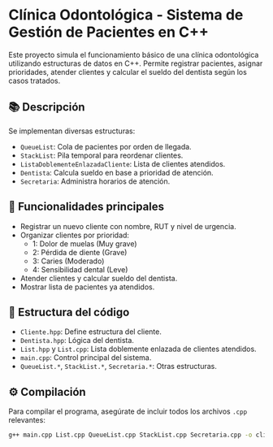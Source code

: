 # Clínica Odontológica - Sistema de Gestión de Pacientes en C++

Este proyecto simula el funcionamiento básico de una clínica odontológica utilizando estructuras de datos en C++. Permite registrar pacientes, asignar prioridades, atender clientes y calcular el sueldo del dentista según los casos tratados.

## 📚 Descripción

Se implementan diversas estructuras:

- `QueueList`: Cola de pacientes por orden de llegada.
- `StackList`: Pila temporal para reordenar clientes.
- `ListaDoblementeEnlazadaCliente`: Lista de clientes atendidos.
- `Dentista`: Calcula sueldo en base a prioridad de atención.
- `Secretaria`: Administra horarios de atención.

## 🏥 Funcionalidades principales

- Registrar un nuevo cliente con nombre, RUT y nivel de urgencia.
- Organizar clientes por prioridad:
  - 1: Dolor de muelas (Muy grave)
  - 2: Pérdida de diente (Grave)
  - 3: Caries (Moderado)
  - 4: Sensibilidad dental (Leve)
- Atender clientes y calcular sueldo del dentista.
- Mostrar lista de pacientes ya atendidos.

## 🧱 Estructura del código

- `Cliente.hpp`: Define estructura del cliente.
- `Dentista.hpp`: Lógica del dentista.
- `List.hpp` y `List.cpp`: Lista doblemente enlazada de clientes atendidos.
- `main.cpp`: Control principal del sistema.
- `QueueList.*`, `StackList.*`, `Secretaria.*`: Otras estructuras.

## ⚙️ Compilación

Para compilar el programa, asegúrate de incluir todos los archivos `.cpp` relevantes:

```bash
g++ main.cpp List.cpp QueueList.cpp StackList.cpp Secretaria.cpp -o clinica.exe
